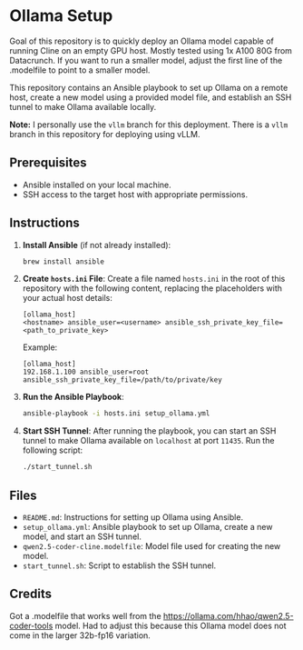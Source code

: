 # Ollama Setup

Goal of this repository is to quickly deploy an Ollama model capable of running Cline on an empty GPU host. Mostly tested using 1x A100 80G from Datacrunch.
If you want to run a smaller model, adjust the first line of the .modelfile to point to a smaller model.

This repository contains an Ansible playbook to set up Ollama on a remote host, create a new model using a provided model file, and establish an SSH tunnel to make Ollama available locally.

**Note:** I personally use the `vllm` branch for this deployment.
There is a `vllm` branch in this repository for deploying using vLLM. 

## Prerequisites

- Ansible installed on your local machine.
- SSH access to the target host with appropriate permissions.

## Instructions

1. **Install Ansible** (if not already installed):
   ```sh
   brew install ansible
   ```

2. **Create `hosts.ini` File**:
   Create a file named `hosts.ini` in the root of this repository with the following content, replacing the placeholders with your actual host details:
   ```
   [ollama_host]
   <hostname> ansible_user=<username> ansible_ssh_private_key_file=<path_to_private_key>
   ```

   Example:
   ```
   [ollama_host]
   192.168.1.100 ansible_user=root ansible_ssh_private_key_file=/path/to/private/key
   ```

3. **Run the Ansible Playbook**:
   ```sh
   ansible-playbook -i hosts.ini setup_ollama.yml
   ```

4. **Start SSH Tunnel**:
   After running the playbook, you can start an SSH tunnel to make Ollama available on `localhost` at port `11435`. Run the following script:
   ```sh
   ./start_tunnel.sh
   ```

## Files

- `README.md`: Instructions for setting up Ollama using Ansible.
- `setup_ollama.yml`: Ansible playbook to set up Ollama, create a new model, and start an SSH tunnel.
- `qwen2.5-coder-cline.modelfile`: Model file used for creating the new model.
- `start_tunnel.sh`: Script to establish the SSH tunnel.

## Credits

Got a .modelfile that works well from the https://ollama.com/hhao/qwen2.5-coder-tools model.
Had to adjust this because this Ollama model does not come in the larger 32b-fp16 variation.